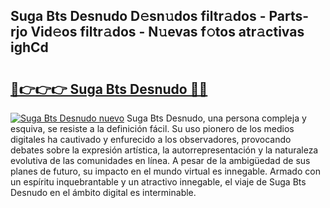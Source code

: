 ## Suga Bts Desnudo D𝚎sn𝚞dos filtr𝚊dos - Parts-rjo Vid𝚎os filtr𝚊dos - N𝚞evas f𝚘tos atr𝚊ctivas ighCd

# <h2><a href="http://mb9wrjw.tromn.icu/?c=Suga+Bts+Desnudo">🔗👉👉👉 Suga Bts Desnudo 🔗🔗</a></h2>

[![Suga Bts Desnudo nuevo](https://i.imgur.com/pEAQMta.gif)](http://mb9wrjw.tromn.icu/?c=Suga+Bts+Desnudo)
Suga Bts Desnudo, una persona compleja y esquiva, se resiste a la definición fácil. Su uso pionero de los medios digitales ha cautivado y enfurecido a los observadores, provocando debates sobre la expresión artística, la autorrepresentación y la naturaleza evolutiva de las comunidades en línea. A pesar de la ambigüedad de sus planes de futuro, su impacto en el mundo virtual es innegable. Armado con un espíritu inquebrantable y un atractivo innegable, el viaje de Suga Bts Desnudo en el ámbito digital es interminable.
